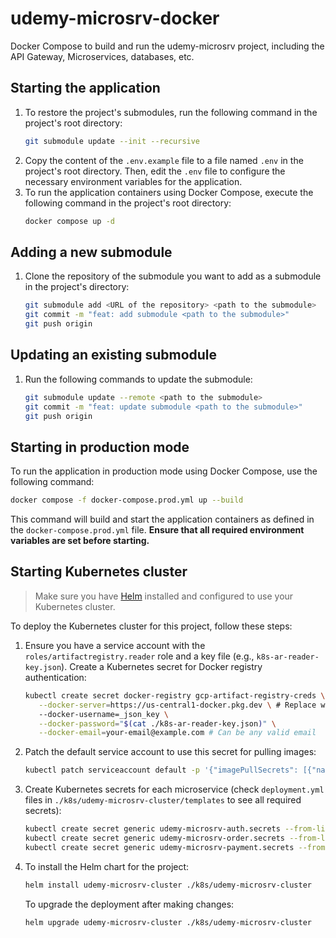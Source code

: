 ﻿# udemy-microsrv-docker

Docker Compose to build and run the udemy-microsrv project, including the API Gateway, Microservices, databases, etc.

## Starting the application

1. To restore the project's submodules, run the following command in the project's root directory:
   ```bash
   git submodule update --init --recursive
   ```
2. Copy the content of the `.env.example` file to a file named `.env` in the project's root directory. Then, edit the `.env` file to configure the necessary environment variables for the application.
3. To run the application containers using Docker Compose, execute the following command in the project's root directory:
   ```bash
   docker compose up -d
   ```

## Adding a new submodule

1. Clone the repository of the submodule you want to add as a submodule in the project's directory:
   ```bash
   git submodule add <URL of the repository> <path to the submodule>
   git commit -m "feat: add submodule <path to the submodule>"
   git push origin
   ```

## Updating an existing submodule

1. Run the following commands to update the submodule:
   ```bash
   git submodule update --remote <path to the submodule>
   git commit -m "feat: update submodule <path to the submodule>"
   git push origin
   ```

## Starting in production mode

To run the application in production mode using Docker Compose, use the following command:

```bash
docker compose -f docker-compose.prod.yml up --build
```

This command will build and start the application containers as defined in the `docker-compose.prod.yml` file. **Ensure that all required environment variables are set before starting.**

## Starting Kubernetes cluster

> Make sure you have [Helm](https://helm.sh/) installed and configured to use your Kubernetes cluster.

To deploy the Kubernetes cluster for this project, follow these steps:

1. Ensure you have a service account with the `roles/artifactregistry.reader` role and a key file (e.g., `k8s-ar-reader-key.json`). Create a Kubernetes secret for Docker registry authentication:
   ```bash
   kubectl create secret docker-registry gcp-artifact-registry-creds \
      --docker-server=https://us-central1-docker.pkg.dev \ # Replace with your AR region
      --docker-username=_json_key \
      --docker-password="$(cat ./k8s-ar-reader-key.json)" \
      --docker-email=your-email@example.com # Can be any valid email
   ```
2. Patch the default service account to use this secret for pulling images:
   ```bash
   kubectl patch serviceaccount default -p '{"imagePullSecrets": [{"name": "gcp-artifact-registry-creds"}]}'
   ```
3. Create Kubernetes secrets for each microservice (check `deployment.yml` files in `./k8s/udemy-microsrv-cluster/templates` to see all required secrets):
   ```bash
   kubectl create secret generic udemy-microsrv-auth.secrets --from-literal=foo=bar
   kubectl create secret generic udemy-microsrv-order.secrets --from-literal=foo=bar
   kubectl create secret generic udemy-microsrv-payment.secrets --from-literal=foo=bar
   ```
4. To install the Helm chart for the project:
   ```bash
   helm install udemy-microsrv-cluster ./k8s/udemy-microsrv-cluster
   ```
   To upgrade the deployment after making changes:
   ```bash
   helm upgrade udemy-microsrv-cluster ./k8s/udemy-microsrv-cluster
   ```
